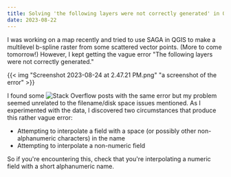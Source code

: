 ```yaml
---
title: Solving 'the following layers were not correctly generated' in QGIS SAGA
date: 2023-08-22
---
```


I was working on a map recently and tried to use SAGA in QGIS to make a multilevel b-spline raster from some scattered vector points. (More to come tomorrow!) However, I kept getting the vague error "The following layers were not correctly generated."

{{< img "Screenshot 2023-08-24 at 2.47.21 PM.png" "a screenshot of the error" >}}

I found some ![Stack Overflow](https://gis.stackexchange.com/questions/221924/the-following-layers-were-not-correctly-generated-grid) posts with the same error but my problem seemed unrelated to the filename/disk space issues mentioned. As I experimented with the data, I discovered two circumstances that produce this rather vague error:

- Attempting to interpolate a field with a space (or possibly other non-alphanumeric characters) in the name
- Attempting to interpolate a non-numeric field

So if you're encountering this, check that you're interpolating a numeric field with a short alphanumeric name.